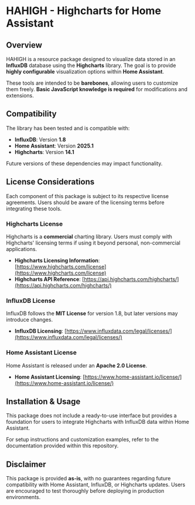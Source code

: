 # HAHIGH - Highcharts for Home Assistant

## Overview
HAHIGH is a resource package designed to visualize data stored in an **InfluxDB** database using the **Highcharts** library. The goal is to provide **highly configurable** visualization options within **Home Assistant**.

These tools are intended to be **barebones**, allowing users to customize them freely. **Basic JavaScript knowledge is required** for modifications and extensions.

## Compatibility
The library has been tested and is compatible with:
- **InfluxDB**: Version **1.8**
- **Home Assistant**: Version **2025.1**
- **Highcharts**: Version **14.1**

Future versions of these dependencies may impact functionality.

## License Considerations
Each component of this package is subject to its respective license agreements. Users should be aware of the licensing terms before integrating these tools.

### Highcharts License
Highcharts is a **commercial** charting library. Users must comply with Highcharts' licensing terms if using it beyond personal, non-commercial applications.

- **Highcharts Licensing Information**: [https://www.highcharts.com/license](https://www.highcharts.com/license)
- **Highcharts API Reference**: [https://api.highcharts.com/highcharts/](https://api.highcharts.com/highcharts/)

### InfluxDB License
InfluxDB follows the **MIT License** for version 1.8, but later versions may introduce changes.
- **InfluxDB Licensing**: [https://www.influxdata.com/legal/licenses/](https://www.influxdata.com/legal/licenses/)

### Home Assistant License
Home Assistant is released under an **Apache 2.0 License**.
- **Home Assistant Licensing**: [https://www.home-assistant.io/license/](https://www.home-assistant.io/license/)

## Installation & Usage
This package does not include a ready-to-use interface but provides a foundation for users to integrate Highcharts with InfluxDB data within Home Assistant.

For setup instructions and customization examples, refer to the documentation provided within this repository.

## Disclaimer
This package is provided **as-is**, with no guarantees regarding future compatibility with Home Assistant, InfluxDB, or Highcharts updates. Users are encouraged to test thoroughly before deploying in production environments.
